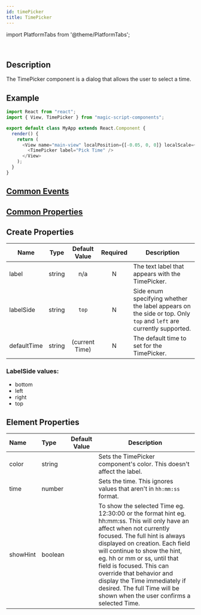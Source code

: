 ```yaml
---
id: timePicker
title: TimePicker
---
```


import PlatformTabs from '@theme/PlatformTabs';

<PlatformTabs component='timepicker' />​

## Description

The TimePicker component is a dialog that allows the user to select a time.

## Example

```javascript
import React from "react";
import { View, TimePicker } from "magic-script-components";

export default class MyApp extends React.Component {
  render() {
    return (
      <View name="main-view" localPosition={[-0.05, 0, 0]} localScale={[2,2,2]}>
        <TimePicker label="Pick Time" />
      </View>
    );
  }
}
```

## [Common Events](../events/CommonEvents.md)

## [Common Properties](../types/Properties.md)

## Create Properties

| Name        | Type   | Default Value  | Required | Description                                                                                                       |
| ----------- | ------ | :------------: | :------: | ----------------------------------------------------------------------------------------------------------------- |
| label       | string |      n/a       |    N     | The text label that appears with the TimePicker.                                                                  |
| labelSide   | string |     `top`      |    N     | Side enum specifying whether the label appears on the side or top. Only `top` and `left` are currently supported. |
| defaultTime | string | (current Time) |    N     | The default time to set for the TimePicker.                                                                       |

### LabelSide values:

- bottom
- left
- right
- top

## Element Properties

| Name     | Type    | Default Value | Description                                                                                                                                                                                                                                                                                                                                                                                                                   |
| :------- | :------ | :-----------: | ----------------------------------------------------------------------------------------------------------------------------------------------------------------------------------------------------------------------------------------------------------------------------------------------------------------------------------------------------------------------------------------------------------------------------- |
| color    | string  |               | Sets the TimePicker component's color. This doesn't affect the label.                                                                                                                                                                                                                                                                                                                                                         |
| time     | number  |               | Sets the time. This ignores values that aren't in `hh:mm:ss` format.                                                                                                                                                                                                                                                                                                                                                          |
| showHint | boolean |               | To show the selected Time eg. 12:30:00 or the format hint eg. hh:mm:ss. This will only have an affect when not currently focused. The full hint is always displayed on creation. Each field will continue to show the hint, eg. hh or mm or ss, until that field is focused. This can override that behavior and display the Time immediately if desired. The full Time will be shown when the user confirms a selected Time. |
